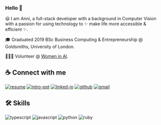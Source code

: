 ### Hello 👋

😃 I am Anni, a full-stack developer with a background in Computer Vision with a passion for using technology to ✨ make life more accessible & efficient ✨.

🎓 Graduated 2019 BSc Business Computing & Entrepreneurship @ Goldsmiths, University of London.

🙋🏻‍♀️ Volunteer @ [Women in AI](https://www.womeninai.co/).


## ☕️ Connect with me
[![resume](https://img.shields.io/badge/Resume-4285F4?style=for-the-badge&logo=read-the-docs&logoColor=white)](https://drive.google.com/file/d/1WQa1SAoivUsR3GrdVfOUvUqZpZIqIW0B/view?usp=drive_link)
[![intro-ppt](https://img.shields.io/badge/Intro_ppt-FBBC04?style=for-the-badge&logo=google-slides&logoColor=white)](https://docs.google.com/presentation/d/1-cTHwgAFQfiIc10GsFdiiPBeKKkzlv7LwoyxIL0qyrE/edit?usp=sharing)
[![linked-in](https://img.shields.io/badge/Linked_In-0077B5?style=for-the-badge&logo=LinkedIn&logoColor=white)](https://www.linkedin.com/in/annichen13/)
[![github](https://img.shields.io/badge/GitHub-000000?style=for-the-badge&logo=GitHub&logoColor=white)](https://github.com/kuroxx)
[![gmail](https://img.shields.io/badge/Gmail-D14836?style=for-the-badge&logo=Gmail&logoColor=white)](mailto:hello.annic@gmail.com)
<!-- [![medium](https://img.shields.io/badge/medium-000000?style=for-the-badge&logo=medium&logoColor=white)](https://medium.com/@annichen13) -->
<!-- [![instagram](https://img.shields.io/badge/Instagram-E4405F?style=for-the-badge&logo=instagram&logoColor=white)](https://www.instagram.com/anni.in.tech/) -->

## 🛠️ Skills

![typescript](https://img.shields.io/badge/TypeScript-3178C6?style=for-the-badge&logo=typescript&logoColor=white)
![javascript](https://img.shields.io/badge/JavaScript-323330?style=for-the-badge&logo=javascript&logoColor=white)
![python](https://img.shields.io/badge/Python-3776AB?style=for-the-badge&logo=python&logoColor=white)
![ruby](https://img.shields.io/badge/Ruby-CC342D?style=for-the-badge&logo=ruby)
